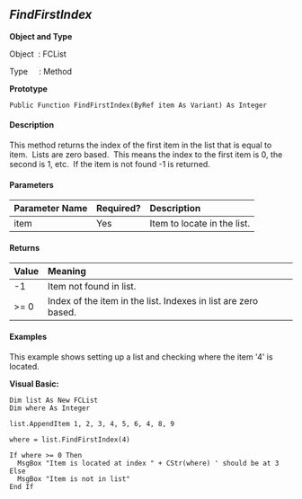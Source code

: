_FindFirstIndex_
-------------

**Object and Type**

Object  : FCList

Type     : Method

**Prototype**

```
Public Function FindFirstIndex(ByRef item As Variant) As Integer
```

#### Description

This method returns the index of the first item in the list that is equal to item.  Lists are zero based.  This means the index to the first item is 0, the second is 1, etc.  If the item is not found -1 is returned.

#### Parameters

| Parameter Name | Required? | Description |
|:--- |:--- |:--- |
| item | Yes | Item to locate in the list. |

#### Returns

| Value | Meaning |
|:--- |:--- |
| -1 | Item not found in list. |
| >= 0 | Index of the item in the list. Indexes in list are zero based. |

#### Examples

This example shows setting up a list and checking where the item '4' is located.

**Visual Basic:**
```
Dim list As New FCList
Dim where As Integer

list.AppendItem 1, 2, 3, 4, 5, 6, 4, 8, 9

where = list.FindFirstIndex(4) 

If where >= 0 Then
  MsgBox "Item is located at index " + CStr(where) ' should be at 3
Else
  MsgBox "Item is not in list"
End If
```